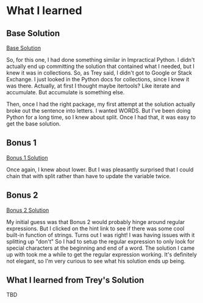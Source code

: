# What I learned

## Base Solution

[Base Solution](https://github.com/djotaku/pythonmorsels/blob/0e457f8350cd822c5bd6d2f282b2259f16fea153/count%20words/count.py)

So, for this one, I had done something similar in Impractical Python. I didn't actually end up committing the solution that contained what I needed, but I knew it was in collections. So, as Trey said, I didn't got to Google or Stack Exchange. I just looked in the Python docs for collections, since I knew it was there. Actually, at first I thought maybe itertools? Like iterate and accumulate. But accumulate is something else.

Then, once I had the right package, my first attempt at the solution actually broke out the sentence into letters. I wanted WORDS. But I've been doing Python for a long time, so I knew about split. Once I had that, it was easy to get the base solution. 

## Bonus 1

[Bonus 1 Solution](https://github.com/djotaku/pythonmorsels/blob/9abc1b34a8f613009c4cbd23071cc2d780b9a6b8/count%20words/count.py)

Once again, I knew about lower. But I was pleasantly surprised that I could chain that with split rather than have to update the variable twice.

## Bonus 2

[Bonus 2 Solution](https://github.com/djotaku/pythonmorsels/blob/b2f11a7d05b30baf43c39bed164b7fa4ba52f96f/count%20words/count.py)

My initial guess was that Bonus 2 would probably hinge around regular expressions. But I clicked on the hint link to see if there was some cool built-in function of strings. Turns out I was right! I was having issues with it splitting up "don't" So I had to setup the regular expression to only look for special characters at the beginning and end of a word. The solution I came up with took me a while to get the regular expression working. It's definitely not elegant, so I'm very curious to see what his solution ends up being.

## What I learned from Trey's Solution

TBD